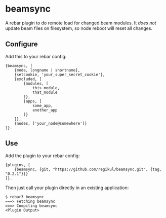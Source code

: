 beamsync
=====

A rebar plugin to do remote load for changed beam modules.
It *does not* update beam files on filesystem, so node reboot will
reset all changes.

Configure
-----
Add this to your rebar config:

    {beamsync, [
        {mode, longname | shortname},
        {setcookie, 'your_super_secret_cookie'},
        {excluded, [
            {modules, [
                this_module,
                that_module
            ]},
            {apps, [
                some_app,
                another_app
            ]}
        ]},
        {nodes, ['your_node@somewhere']}
    ]}.

Use
---

Add the plugin to your rebar config:

    {plugins, [
        {beamsync, {git, "https://github.com/regikul/beamsync.git", {tag, "0.2.1"}}}
    ]}.

Then just call your plugin directly in an existing application:


    $ rebar3 beamsync
    ===> Fetching beamsync
    ===> Compiling beamsync
    <Plugin Output>
